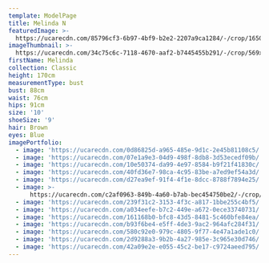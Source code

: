 ```yaml
---
template: ModelPage
title: Melinda N
featuredImage: >-
  https://ucarecdn.com/85796cf3-6b97-4bf9-b2e2-2207a9ca1284/-/crop/1650x890/0,0/-/preview/
imageThumbnail: >-
  https://ucarecdn.com/34c75c6c-7118-4670-aaf2-b7445455b291/-/crop/569x814/145,73/-/preview/
firstName: Melinda
collection: Classic
height: 170cm
measurementType: bust
bust: 88cm
waist: 76cm
hips: 91cm
size: '10'
shoeSize: '9'
hair: Brown
eyes: Blue
imagePortfolio:
  - image: 'https://ucarecdn.com/0d86825d-a965-485e-9d1c-2e45b81108c5/'
  - image: 'https://ucarecdn.com/07e1a9e3-04d9-498f-8db8-3d53ecedf09b/'
  - image: 'https://ucarecdn.com/10e50374-da99-4e97-8584-b9f21f41830c/'
  - image: 'https://ucarecdn.com/40fd36e7-98ca-4c95-83be-a7ed9ef54a3d/'
  - image: 'https://ucarecdn.com/d27ea9ef-91f4-4f1e-8dcc-8788f7894e25/'
  - image: >-
      https://ucarecdn.com/c2af0963-849b-4a60-b7ab-bec454750be2/-/crop/733x1014/0,86/-/preview/
  - image: 'https://ucarecdn.com/239f31c2-3153-4f3c-a817-1bbe255c4bf5/'
  - image: 'https://ucarecdn.com/a034eefe-b7c2-449e-a672-0ece33740731/'
  - image: 'https://ucarecdn.com/161168b0-bfc8-43d5-8481-5c460bfe84ea/'
  - image: 'https://ucarecdn.com/b93f6be4-e5ff-4de3-9ac2-964afc284f31/'
  - image: 'https://ucarecdn.com/580c92e0-979c-4805-9f77-4e47a1ade1c0/'
  - image: 'https://ucarecdn.com/2d9288a3-9b2b-4a27-985e-3c965e30d746/'
  - image: 'https://ucarecdn.com/42a09e2e-e055-45c2-be17-c9724aeed795/'
---
```


